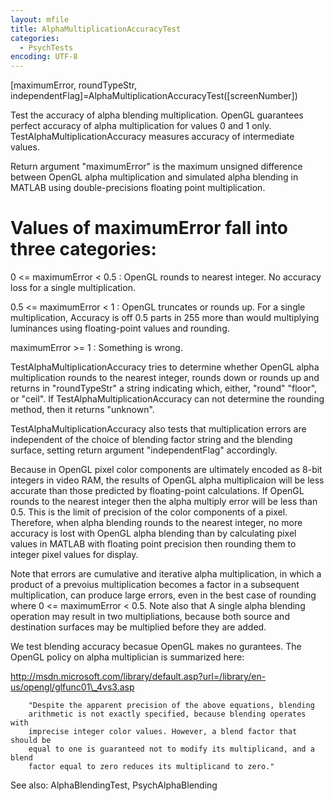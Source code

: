 ```yaml
---
layout: mfile
title: AlphaMultiplicationAccuracyTest
categories:
  - PsychTests
encoding: UTF-8
---
```


[maximumError, roundTypeStr, independentFlag]=AlphaMultiplicationAccuracyTest([screenNumber])

Test the accuracy of alpha blending multiplication. OpenGL guarantees
perfect accuracy of alpha multiplication for values 0 and 1 only.
TestAlphaMultiplicationAccuracy measures accuracy of intermediate values.

Return argument "maximumError" is the maximum unsigned difference between
OpenGL alpha multiplication and  simulated alpha blending in MATLAB using
double-precisions floating point multiplication.

# Values of maximumError fall into three categories:

0 \<= maximumError \< 0.5   : OpenGL rounds to nearest integer.  No
                            accuracy loss for a single multiplication.

0\.5 \<= maximumError \< 1   : OpenGL truncates or rounds up. For a single
                            multiplication, Accuracy is off  0.5 parts
                            in 255 more than would multiplying luminances
                            using floating-point values and rounding.

maximumError \>= 1         : Something is wrong.


TestAlphaMultiplicationAccuracy tries to determine whether OpenGL alpha
multiplication rounds to the nearest integer, rounds down or rounds up
and returns in "roundTypeStr" a string indicating which, either, "round"
"floor", or "ceil".  If TestAlphaMultiplicationAccuracy can not determine
the rounding method, then it returns "unknown".

TestAlphaMultiplicationAccuracy also tests that multiplication errors are
independent of the choice of blending factor string and the blending
surface, setting return argument "independentFlag" accordingly.

Because in OpenGL pixel color components are ultimately encoded as 8-bit
integers in video RAM, the results of OpenGL alpha multiplicaion will be
less accurate than those predicted by floating-point calculations.  If
OpenGL rounds to the nearest integer then the alpha multiply error will
be less than 0.5. This is the limit of precision of the color components
of a pixel. Therefore, when alpha blending rounds to the nearest integer,
no more accuracy is lost with OpenGL alpha blending than by calculating
pixel values in MATLAB with floating point precision then rounding them
to integer pixel values for display.

Note that errors are cumulative and iterative alpha multiplication, in
which a product of a prevoius multiplication becomes a factor in a
subsequent multiplication, can produce large errors, even in the best
case of rounding where 0 \<= maximumError \< 0.5.  Note also that A single
alpha blending operation may result in two multipliations, because both
source and destination surfaces may be multiplied before they are added.

We test blending accuracy becasue OpenGL makes no gurantees.  The OpenGL
policy on alpha multiplician is summarized here:

http://msdn.microsoft.com/library/default.asp?url=/library/en-us/opengl/glfunc01\_4vs3.asp

        "Despite the apparent precision of the above equations, blending
        arithmetic is not exactly specified, because blending operates with
        imprecise integer color values. However, a blend factor that should be
        equal to one is guaranteed not to modify its multiplicand, and a blend
        factor equal to zero reduces its multiplicand to zero."

See also: AlphaBlendingTest, PsychAlphaBlending